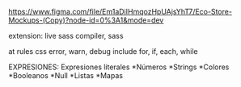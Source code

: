 https://www.figma.com/file/Em1aDiIHmqozHpUAjsYhT7/Eco-Store-Mockups-(Copy)?node-id=0%3A1&mode=dev

extension: live sass compiler, sass 


at rules css
error, warn, debug
include
for, if, each, while


EXPRESIONES:
Expresiones literales
*Números
*Strings
*Colores
*Booleanos
*Null
*Listas
*Mapas